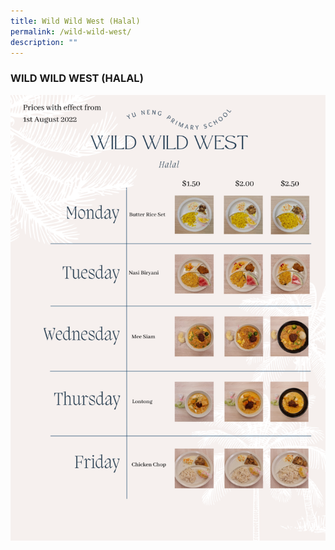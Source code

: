 ```yaml
---
title: Wild Wild West (Halal)
permalink: /wild-wild-west/
description: ""
---
```

### WILD WILD WEST (HALAL)

![](/images/Wild-Wild-West-768x1086.png)